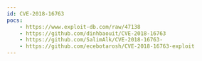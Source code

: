 ```yaml
---
id: CVE-2018-16763
pocs:
    - https://www.exploit-db.com/raw/47138
    - https://github.com/dinhbaouit/CVE-2018-16763
    - https://github.com/SalimAlk/CVE-2018-16763-
    - https://github.com/ecebotarosh/CVE-2018-16763-exploit
---
```

